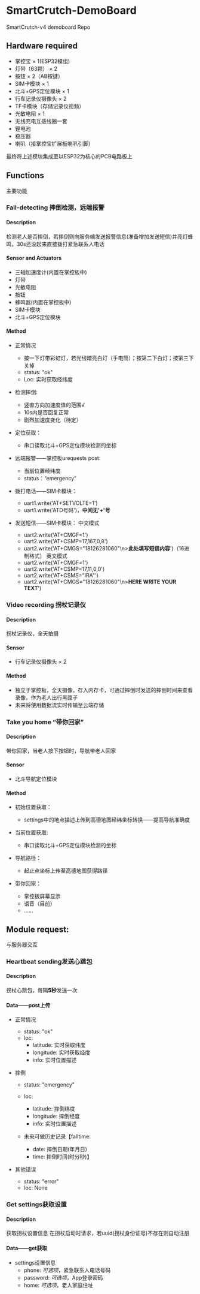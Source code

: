 # SmartCrutch-DemoBoard

SmartCrutch-v4 demoboard Repo


## Hardware required
- 掌控宝 × 1(ESP32模组)
- 灯带（63颗） × 2
- 按钮 × 2（AB按键）
- SIM卡模块 × 1
- 北斗+GPS定位模块 × 1
- 行车记录仪摄像头 × 2
- TF卡模块（存储记录仪视频）
- 光敏电阻 × 1
- 无线充电互感线圈一套
- 锂电池
- 稳压器
- 喇叭（接掌控宝扩展板喇叭引脚）

最终将上述模块集成至以ESP32为核心的PCB电路板上


## Functions
主要功能

### Fall-detecting 摔倒检测，远端报警

#### Description
检测老人是否摔倒，若摔倒则向服务端发送报警信息(准备增加发送短信)并亮灯蜂鸣，30s还没起来直接拨打紧急联系人电话

#### Sensor and Actuators
- 三轴加速度计(内置在掌控板中)
- 灯带
- 光敏电阻
- 按钮
- 蜂鸣器(内置在掌控板中)
- SIM卡模块
- 北斗+GPS定位模块

#### Method
- 正常情况
    - 按一下灯带彩虹灯，若光线暗亮白灯（手电筒）；按第二下白灯；按第三下关掉
    - status: "ok"
    - Loc: 实时获取经纬度

- 检测摔倒:
    - 竖直方向加速度值的范围√
    - 10s内是否回复正常
    - 剧烈加速度变化（待定）

- 定位获取：
    - 串口读取北斗+GPS定位模块检测的坐标

- 远端报警——掌控板urequests post:
    - 当前位置经纬度
    - status：“emergency”

- 拨打电话——SIM卡模块：
    - uart1.write('AT+SETVOLTE=1')
    - uart1.write('ATD号码')，**中间无'+'号**

- 发送短信——SIM卡模块：
中文模式
    - uart2.write('AT+CMGF=1')
    - uart2.write('AT+CSMP=17,167,0,8')
    - uart2.write('AT+CMGS="18126281060"\n>**此处填写短信内容**<ctrl-Z>')（16进制格式）
英文模式
    - uart2.write('AT+CMGF=1')
    - uart2.write('AT+CSMP=17,11,0,0')
    - uart2.write('AT+CSMS="IRA"')
    - uart2.write('AT+CMGS="18126281060"\n>**HERE WRITE YOUR TEXT**<ctrl-Z>')


### Video recording 拐杖记录仪

#### Description
拐杖记录仪，全天拍摄

#### Sensor
- 行车记录仪摄像头 × 2

#### Method
- 独立于掌控板，全天摄像，存入内存卡，可通过摔倒时发送的摔倒时间来查看录像，作为老人出行黑匣子
- 未来将使用数据流实时传输至云端存储


### Take you home “带你回家”

#### Description
带你回家，当老人按下按钮时，导航带老人回家

#### Sensor
- 北斗导航定位模块

#### Method
- 初始位置获取：
    - settings中的地点描述上传到高德地图经纬坐标转换——提高导航准确度

- 当前位置获取:
    - 串口读取北斗+GPS定位模块检测的坐标

- 导航路径：
    - 起止点坐标上传至高德地图获得路径

- 带你回家：
    - 掌控板屏幕显示
    - 语音（目前）
    - ……


## Module request:
与服务器交互

### Heartbeat sending发送心跳包

#### Description
拐杖心跳包，每隔**5秒**发送一次

#### Data——post上传
- 正常情况
    - status: "ok"
    - loc: 
        - latitude: 实时获取纬度
        - longitude: 实时获取经度
        - info: 实时位置描述

- 摔倒
    - status: "emergency"
    - loc:
        - latitude: 摔倒纬度
        - longitude: 摔倒经度
        - info: 实时位置描述
    
    - 未来可做历史记录【falltime:
        - date: 摔倒日期(年月日)
        - time: 摔倒时间(时分秒)】

- 其他错误
    - status: "error"
    - loc: None


### Get settings获取设置

#### Description
获取拐杖设置信息
在拐杖启动时请求，若uuid(拐杖身份证号)不存在则自动注册

#### Data——get获取
- settings设置信息
    - phone: *可选项*，紧急联系人电话号码
    - password: *可选项*，App登录密码
    - home: *可选项*，老人家庭住址
